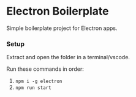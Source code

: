 # Electron Boilerplate

Simple boilerplate project for Electron apps.

### Setup

Extract and open the folder in a terminal/vscode.

Run these commands in order:

1. `npm i -g electron`
2. `npm run start`
